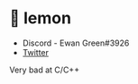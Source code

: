 # 🍋 lemon
- Discord - Ewan Green#3926
- [Twitter](https://twitter.com/ewangreen05)

Very bad at C/C++

